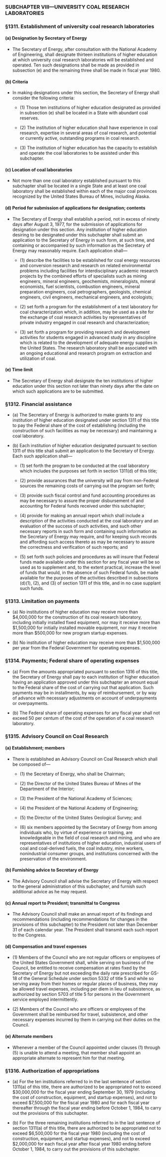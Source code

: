 ### SUBCHAPTER VIII—UNIVERSITY COAL RESEARCH LABORATORIES

### §1311. Establishment of university coal research laboratories
#### (a) Designation by Secretary of Energy
* The Secretary of Energy, after consultation with the National Academy of Engineering, shall designate thirteen institutions of higher education at which university coal research laboratories will be established and operated. Ten such designations shall be made as provided in subsection (e) and the remaining three shall be made in fiscal year 1980.

#### (b) Criteria
* In making designations under this section, the Secretary of Energy shall consider the following criteria:

  * (1) Those ten institutions of higher education designated as provided in subsection (e) shall be located in a State with abundant coal reserves.

  * (2) The institution of higher education shall have experience in coal research, expertise in several areas of coal research, and potential or currently active, outstanding programs in coal research.

  * (3) The institution of higher education has the capacity to establish and operate the coal laboratories to be assisted under this subchapter.

#### (c) Location of coal laboratories
* Not more than one coal laboratory established pursuant to this subchapter shall be located in a single State and at least one coal laboratory shall be established within each of the major coal provinces recognized by the United States Bureau of Mines, including Alaska.

#### (d) Period for submission of applications for designation; contents
* The Secretary of Energy shall establish a period, not in excess of ninety days after August 3, 1977, for the submission of applications for designation under this section. Any institution of higher education desiring to be designated under this subchapter shall submit an application to the Secretary of Energy in such form, at such time, and containing or accompanied by such information as the Secretary of Energy may reasonably require. Each application shall—

  * (1) describe the facilities to be established for coal energy resources and conversion research and research on related environmental problems including facilities for interdisciplinary academic research projects by the combined efforts of specialists such as mining engineers, mineral engineers, geochemists, mineralogists, mineral economists, fuel scientists, combustion engineers, mineral preparation engineers, coal petrographers, geologists, chemical engineers, civil engineers, mechanical engineers, and ecologists;

  * (2) set forth a program for the establishment of a test laboratory for coal characterization which, in addition, may be used as a site for the exchange of coal research activities by representatives of private industry engaged in coal research and characterization;

  * (3) set forth a program for providing research and development activities for students engaged in advanced study in any discipline which is related to the development of adequate energy supplies in the United States. The research laboratory shall be associated with an ongoing educational and research program on extraction and utilization of coal.

#### (e) Time limit
* The Secretary of Energy shall designate the ten institutions of higher education under this section not later than ninety days after the date on which such applications are to be submitted.

### §1312. Financial assistance
* (a) The Secretary of Energy is authorized to make grants to any institution of higher education designated under section 1311 of this title to pay the Federal share of the cost of establishing (including the construction of such facilities as may be necessary) and maintaining a coal laboratory.

* (b) Each institution of higher education designated pursuant to section 1311 of this title shall submit an application to the Secretary of Energy. Each such application shall—

  * (1) set forth the program to be conducted at the coal laboratory which includes the purposes set forth in section 1311(d) of this title;

  * (2) provide assurances that the university will pay from non-Federal sources the remaining costs of carrying out the program set forth;

  * (3) provide such fiscal control and fund accounting procedures as may be necessary to assure the proper disbursement of and accounting for Federal funds received under this subchapter;

  * (4) provide for making an annual report which shall include a description of the activities conducted at the coal laboratory and an evaluation of the success of such activities, and such other necessary reports in such form and containing such information as the Secretary of Energy may require, and for keeping such records and affording such access thereto as may be necessary to assure the correctness and verification of such reports; and

  * (5) set forth such policies and procedures as will insure that Federal funds made available under this section for any fiscal year will be so used as to supplement and, to the extent practical, increase the level of funds that would, in the absence of such Federal funds, be made available for the purposes of the activities described in subsections (d)(1), (2), and (3) of section 1311 of this title, and in no case supplant such funds.

### §1313. Limitation on payments
* (a) No institutions of higher education may receive more than $4,000,000 for the construction of its coal research laboratory, including initially installed fixed equipment, nor may it receive more than $1,500,000 for initially installed movable equipment, nor may it receive more than $500,000 for new program startup expenses.

* (b) No institution of higher education may receive more than $1,500,000 per year from the Federal Government for operating expenses.

### §1314. Payments; Federal share of operating expenses
* (a) From the amounts appropriated pursuant to section 1316 of this title, the Secretary of Energy shall pay to each institution of higher education having an application approved under this subchapter an amount equal to the Federal share of the cost of carrying out that application. Such payments may be in installments, by way of reimbursement, or by way of advance with necessary adjustments on account of underpayments or overpayments.

* (b) The Federal share of operating expenses for any fiscal year shall not exceed 50 per centum of the cost of the operation of a coal research laboratory.

### §1315. Advisory Council on Coal Research
#### (a) Establishment; members
* There is established an Advisory Council on Coal Research which shall be composed of—

  * (1) the Secretary of Energy, who shall be Chairman;

  * (2) the Director of the United States Bureau of Mines of the Department of the Interior;

  * (3) the President of the National Academy of Sciences;

  * (4) the President of the National Academy of Engineering;

  * (5) the Director of the United States Geological Survey; and

  * (6) six members appointed by the Secretary of Energy from among individuals who, by virtue of experience or training, are knowledgeable in the field of coal research and mining, and who are representatives of institutions of higher education, industrial users of coal and coal-derived fuels, the coal industry, mine workers, nonindustrial consumer groups, and institutions concerned with the preservation of the environment.

#### (b) Furnishing advice to Secretary of Energy
* The Advisory Council shall advise the Secretary of Energy with respect to the general administration of this subchapter, and furnish such additional advice as he may request.

#### (c) Annual report to President; transmittal to Congress
* The Advisory Council shall make an annual report of its findings and recommendations (including recommendations for changes in the provisions of this subchapter) to the President not later than December 31 of each calendar year. The President shall transmit each such report to the Congress.

#### (d) Compensation and travel expenses
* (1) Members of the Council who are not regular officers or employees of the United States Government shall, while serving on business of the Council, be entitled to receive compensation at rates fixed by the Secretary of Energy but not exceeding the daily rate prescribed for GS-18 of the General Schedule under section 5332 of title 5 and while so serving away from their homes or regular places of business, they may be allowed travel expenses, including per diem in lieu of subsistence, as authorized by section 5703 of title 5 for persons in the Government service employed intermittently.

* (2) Members of the Council who are officers or employees of the Government shall be reimbursed for travel, subsistence, and other necessary expenses incurred by them in carrying out their duties on the Council.

#### (e) Alternate members
* Whenever a member of the Council appointed under clauses (1) through (5) is unable to attend a meeting, that member shall appoint an appropriate alternate to represent him for that meeting.

### §1316. Authorization of appropriations
* (a) For the ten institutions referred to in the last sentence of section 1311(a) of this title, there are authorized to be appropriated not to exceed $30,000,000 for the fiscal year ending September 30, 1979 (including the cost of construction, equipment, and startup expenses), and not to exceed $7,500,000 for the fiscal year 1980 and for each fiscal year thereafter through the fiscal year ending before October 1, 1984, to carry out the provisions of this subchapter.

* (b) For the three remaining institutions referred to in the last sentence of section 1311(a) of this title, there are authorized to be appropriated not to exceed $6,500,000 for the fiscal year 1980 (including the cost of construction, equipment, and startup expenses), and not to exceed $2,000,000 for each fiscal year after fiscal year 1980 ending before October 1, 1984, to carry out the provisions of this subchapter.